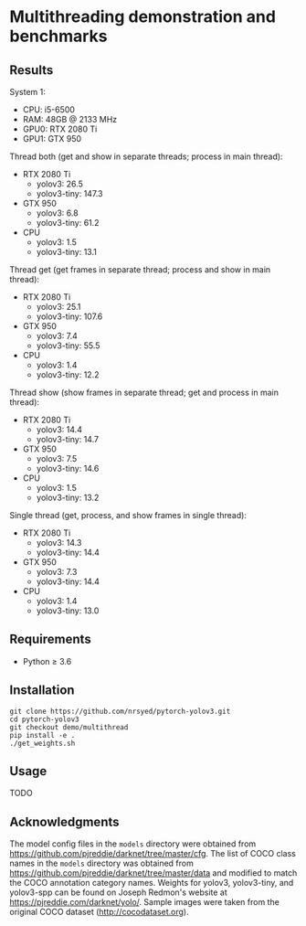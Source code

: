 # Multithreading demonstration and benchmarks

## Results

System 1:
* CPU: i5-6500
* RAM: 48GB @ 2133 MHz
* GPU0: RTX 2080 Ti
* GPU1: GTX 950

Thread both (get and show in separate threads; process in main thread):
* RTX 2080 Ti
  * yolov3: 26.5
  * yolov3-tiny: 147.3
* GTX 950
  * yolov3: 6.8
  * yolov3-tiny: 61.2
* CPU
	* yolov3: 1.5
	* yolov3-tiny: 13.1

Thread get (get frames in separate thread; process and show in main thread):
* RTX 2080 Ti
  * yolov3: 25.1
  * yolov3-tiny: 107.6
* GTX 950
  * yolov3: 7.4
  * yolov3-tiny: 55.5
* CPU
	* yolov3: 1.4
	* yolov3-tiny: 12.2

Thread show (show frames in separate thread; get and process in main thread):
* RTX 2080 Ti
  * yolov3: 14.4
  * yolov3-tiny: 14.7
* GTX 950
  * yolov3: 7.5
  * yolov3-tiny: 14.6
* CPU
	* yolov3: 1.5
	* yolov3-tiny: 13.2

Single thread (get, process, and show frames in single thread):
* RTX 2080 Ti
  * yolov3: 14.3
  * yolov3-tiny: 14.4
* GTX 950
  * yolov3: 7.3
  * yolov3-tiny: 14.4
* CPU
	* yolov3: 1.4
	* yolov3-tiny: 13.0

## Requirements

+ Python &ge; 3.6

## Installation

```
git clone https://github.com/nrsyed/pytorch-yolov3.git
cd pytorch-yolov3
git checkout demo/multithread
pip install -e .
./get_weights.sh
```

## Usage

TODO

## Acknowledgments
The model config files in the `models` directory were obtained from
https://github.com/pjreddie/darknet/tree/master/cfg. The list of COCO class
names in the `models` directory was obtained from
https://github.com/pjreddie/darknet/tree/master/data and modified to match
the COCO annotation category names. Weights for yolov3, yolov3-tiny, and
yolov3-spp can be found on Joseph Redmon's website at
https://pjreddie.com/darknet/yolo/. Sample images were taken from the original
COCO dataset (http://cocodataset.org).
